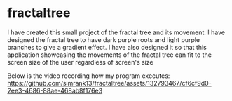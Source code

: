 # fractaltree
I have created this small project of the fractal tree and its movement. 
I have designed the fractal tree to have dark purple roots and light purple branches to give a gradient effect. 
I have also designed it so that this application showcasing the movements of the fractal tree can fit to the screen size of the user regardless of screen's size


Below is the video recording how my program executes: 
https://github.com/simrank13/fractaltree/assets/132793467/cf6cf9d0-2ee3-4686-88ae-468ab8f176e3

